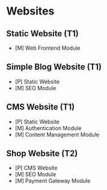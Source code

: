 # Websites

## Static Website (T1)

 * [M] Web Frontend Module

 
## Simple Blog Website (T1)

* [P] Static Website
* [M] SEO Module

## CMS Website (T1)

* [P] Static Website
* [M] Authentication Module
* [M] Content Management Module

## Shop Website (T2)
* [P] CMS Website
* [M] SEO Module
* [M] Payment Gateway Module
